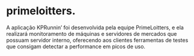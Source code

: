 # primeloitters.
A aplicação KPRunnin’ foi desenvolvida pela equipe PrimeLoitters, e ela realizará monitoramento de máquinas e servidores de mercados que possuam servidor interno, oferecendo aos clientes ferramentas de testes que consigam detectar a performance em picos de uso.
